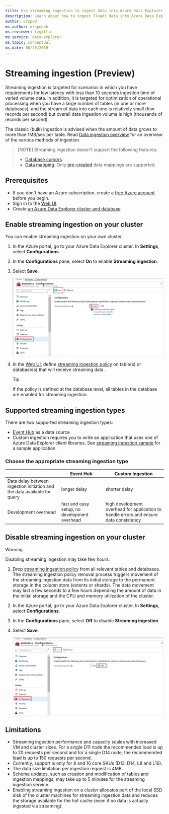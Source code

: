 ```yaml
---
title: Use streaming ingestion to ingest data into Azure Data Explorer
description: Learn about how to ingest (load) data into Azure Data Explorer using streaming ingestion.
author: orspod
ms.author: orspodek
ms.reviewer: tzgitlin
ms.service: data-explorer
ms.topic: conceptual
ms.date: 08/29/2019
---
```


# Streaming ingestion (Preview)

Streaming ingestion is targeted for scenarios in which you have requirements for low latency with less than 10 seconds ingestion time of varied volume data. In addition, it is targeted for optimization of operational processing when you have a large number of tables (in one or more databases), and the stream of data into each one is relatively small (few records per second) but overall data ingestion volume is high (thousands of records per second).

The classic (bulk) ingestion is advised when the amount of data grows to more than 1MB/sec per table. Read [Data ingestion overview](/azure/data-explorer/ingest-data-overview) for an overview of the various methods of ingestion.

> [NOTE]
> Streaming ingestion doesn't support the following features:
> * [Database cursors](/azure/kusto/management/databasecursor).
> * [Data mapping](/azure/kusto/management/mappings). Only [pre-created](/azure/kusto/management/tables#create-ingestion-mapping) data mappings are supported. 

## Prerequisites

* If you don't have an Azure subscription, create a [free Azure account](https://azure.microsoft.com/free/) before you begin.
* Sign in to the [Web UI](https://dataexplorer.azure.com/).
* Create [an Azure Data Explorer cluster and database](create-cluster-database-portal.md)

## Enable streaming ingestion on your cluster

You can enable streaming ingestion on your own cluster.

1. In the Azure portal, go to your Azure Data Explorer cluster. In **Settings**, select **Configurations**. 
1. In the **Configurations** pane, select **On** to enable **Streaming ingestion**.
1. Select **Save**.
 
    ![streaming ingestion on](media/ingest-data-streaming/streaming-ingestion-on.png)
 
1. In the [Web UI](https://dataexplorer.azure.com/), define [streaming ingestion policy](/azure/kusto/concepts/streamingingestionpolicy) on table(s) or database(s) that will receive streaming data. 

    > [!TIP]
    > If the policy is defined at the database level, all tables in the database are enabled for streaming ingestion.

## Supported streaming ingestion types

There are two supported streaming ingestion types:

* [Event Hub](/azure/data-explorer/ingest-data-event-hub) as a data source
* Custom ingestion requires you to write an application that uses one of Azure Data Explorer client libraries. See [streaming ingestion sample](https://github.com/Azure/azure-kusto-samples-dotnet/tree/master/client/StreamingIngestionSample) for a sample application.

### Choose the appropriate streaming ingestion type


|   |Event Hub  |Custom Ingestion  |
|---------|---------|---------|
|Data delay between ingestion initiation and the data available for query   |    longer delay     |   shorter delay      |
|Development overhead    |   fast and easy setup, no development overhead    |   high development overhead for application to handle errors and ensure data consistency     |

## Disable streaming ingestion on your cluster

> [!WARNING]
> Disabling streaming ingestion may take few hours.

1. Drop [streaming ingestion policy](/azure/kusto/concepts/streamingingestionpolicy) from all relevant tables and databases. The streaming ingestion policy removal process triggers movement of the streaming ingestion data from its initial storage to the permanent storage in the column store (extents or shards). The data movement may last a few seconds to a few hours depending the amount of data in the initial storage and the CPU and memory utilization of the cluster.
1. In the Azure portal, go to your Azure Data Explorer cluster. In **Settings**, select **Configurations**. 
1. In the **Configurations** pane, select **Off** to disable **Streaming ingestion**.
1. Select **Save**.

    ![Streaming ingestion off](media/ingest-data-streaming/streaming-ingestion-off.png)

## Limitations

* Streaming ingestion performance and capacity scales with increased VM and cluster sizes. For a single D11 node the recommended load is up to 20 requests per second and for a single D14 node, the recommended load is up to 150 requests per second.
* Currently, support is only for 8 and 16 core SKUs (D13, D14, L8 and L16).
* The data size limitation per ingestion request is 4MB.
* Schema updates, such as creation and modification of tables and ingestion mappings, may take up to 5 minutes for the streaming ingestion service.
* Enabling streaming ingestion on a cluster allocates part of the local SSD disk of the cluster machines for streaming ingestion data and reduces the storage available for the hot cache (even if no data is actually ingested via streaming).